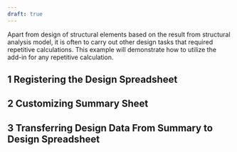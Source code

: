 ```yaml
---
draft: true
---
```

Apart from design of structural elements based on the result from structural analysis model, it is often to carry out other design tasks that required repetitive calculations. This example will demonstrate how to utilize the add-in for any repetitive calculation.

## 1	Registering the Design Spreadsheet

## 2	Customizing Summary Sheet

## 3	Transferring Design Data From Summary to Design Spreadsheet

